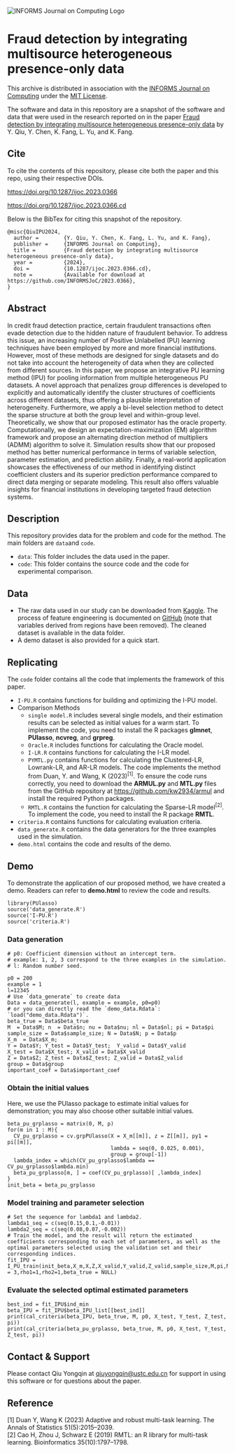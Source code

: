 ![INFORMS Journal on Computing Logo](https://camo.githubusercontent.com/1b8f04b8ff248ffd132c13343858d070c4805406bbd4c4651f9b27e9c2f01a58/68747470733a2f2f494e464f524d534a6f432e6769746875622e696f2f6c6f676f732f494e464f524d535f4a6f75726e616c5f6f6e5f436f6d707574696e675f4865616465722e6a7067)
# Fraud detection by integrating multisource heterogeneous presence-only data
This archive is distributed in association with the [INFORMS Journal on Computing](https://pubsonline.informs.org/journal/ijoc) under the [MIT License](https://github.com/INFORMSJoC/2023.0257/blob/master/LICENSE).

The software and data in this repository are a snapshot of the software and data that were used in the research reported on in the paper [Fraud detection by integrating multisource heterogeneous presence-only data](https://doi.org/10.1287/ijoc.2023.0366) by Y. Qiu, Y. Chen, K. Fang, L. Yu, and K. Fang.
## Cite

To cite the contents of this repository, please cite both the paper and this repo, using their respective DOIs.

https://doi.org/10.1287/ijoc.2023.0366

https://doi.org/10.1287/ijoc.2023.0366.cd

Below is the BibTex for citing this snapshot of the repository.

```
@misc{QiuIPU2024,
  author =        {Y. Qiu, Y. Chen, K. Fang, L. Yu, and K. Fang},
  publisher =     {INFORMS Journal on Computing},
  title =         {Fraud detection by integrating multisource heterogeneous presence-only data},
  year =          {2024},
  doi =           {10.1287/ijoc.2023.0366.cd},
  note =          {Available for download at https://github.com/INFORMSJoC/2023.0366},
} 
```

## Abstract

In credit fraud detection practice, certain fraudulent transactions often evade detection due to the hidden nature of fraudulent behavior. To address this issue, an increasing number of Positive Unlabelled (PU) learning techniques have been employed by more and more financial institutions. However, most of these methods are designed for single datasets and do not take into account the heterogeneity of data when they are collected from different sources. In this paper, we propose an integrative PU learning method (IPU) for pooling information from multiple heterogeneous PU datasets. A novel approach that penalizes group differences is developed to explicitly and automatically identify the cluster structures of coefficients across different datasets, thus offering a plausible interpretation of heterogeneity. Furthermore, we apply a bi-level selection method to detect the sparse structure at both the group level and within-group level. Theoretically, we show that our proposed estimator has the oracle property. Computationally, we design an expectation-maximization (EM) algorithm framework and propose an alternating direction method of multipliers (ADMM) algorithm to solve it. Simulation results show that our proposed method has better numerical performance in terms of variable selection, parameter estimation, and prediction ability. Finally, a real-world application showcases the effectiveness of our method in identifying distinct coefficient clusters and its superior prediction performance compared to direct data merging or separate modeling. This result also offers valuable insights for financial institutions in developing targeted fraud detection systems.  

## Description

This repository provides data for the problem and code for the method. The main folders are `data`and `code`.

- `data`: This folder includes the data used in the paper.
- `code`: This folder contains the source code and the code for experimental comparison.

## Data

- The raw data used in our study can be downloaded from [Kaggle](https://www.kaggle.com/competitions/ieee-fraud-detection/data). The process of feature engineering is documented on [GitHub](https://github.com/xiaoluoyfy/IEEE-CIS-Fraud-Detection/) (note that variables derived from regions have been removed). The cleaned dataset is available in the data folder.
- A demo dataset is also provided for a quick start.

## Replicating

The `code` folder contains all the code that implements the framework of this paper. 

* `I-PU.R` contains functions for building and optimizing the I-PU model.
* Comparison Methods
  - `single model.R` includes several single models, and their estimation results can be selected as initial values for a warm start. To implement the code, you need to install the R packages **glmnet**, **PUlasso**, **ncvreg**, and **grpreg**.
  - `Oracle.R` includes functions for calculating the Oracle model.
  - `I-LR.R` contains functions for calculating the I-LR model.
  - `PYMTL.py` contains functions for calculating the Clustered-LR, Lowrank-LR, and AR-LR models. The code implements the method from Duan, Y. and Wang, K (2023)<sup>[1]</sup>. To ensure the code runs correctly, you need to download the **ARMUL.py** and **MTL.py** files from the GitHub repository at https://github.com/kw2934/armul and install the required Python packages.
  - `RMTL.R` contains the function for calculating the Sparse-LR model<sup>[2]</sup>. To implement the code, you need to install the R package **RMTL**.
* `criteria.R` contains functions for calculating evaluation criteria.
* `data_generate.R` contains the data generators for the three examples used in the simulation.
* `demo.html` contains the code and results of the demo.

## Demo 

To demonstrate the application of our proposed method, we have created a demo. Readers can refer to **demo.html** to review the code and results.

```{r message=FALSE}
library(PUlasso)
source('data_generate.R')
source('I-PU.R')
source('criteria.R')
```

### Data generation

```{r}
# p0: Coefficient dimension without an intercept term.
# example: 1, 2, 3 correspond to the three examples in the simulation.
# l: Random number seed.

p0 = 200
example = 1
l=12345
# Use `data_generate` to create data
Data = data_generate(l, example = example, p0=p0)
# or you can directly read the `demo_data.Rdata`: `load("demo_data.Rdata")`.
beta_true = Data$beta_true
M  = Data$M; n  = Data$n; nu = Data$nu; nl = Data$nl; pi = Data$pi
sample_size = Data$sample_size; N = Data$N; p = Data$p
X_m  = Data$X_m; 
Y = Data$Y; Y_test = Data$Y_test;  Y_valid = Data$Y_valid
X_test = Data$X_test; X_valid = Data$X_valid
Z = Data$Z; Z_test = Data$Z_test; Z_valid = Data$Z_valid
group = Data$group
important_coef = Data$important_coef
```

### Obtain the initial values

Here, we use the PUlasso package to estimate initial values for demonstration; you may also choose other suitable initial values.

```{r warning=FALSE}
beta_pu_grplasso = matrix(0, M, p)
for(m in 1 : M){
  CV_pu_grplasso = cv.grpPUlasso(X = X_m[[m]], z = Z[[m]], py1 = pi[[m]], 
                                 lambda = seq(0, 0.025, 0.001),
                                 group = group[-1])
  lambda_index = which(CV_pu_grplasso$lambda == CV_pu_grplasso$lambda.min)
  beta_pu_grplasso[m, ] = coef(CV_pu_grplasso)[ ,lambda_index]
}
init_beta = beta_pu_grplasso
```

### Model training and parameter selection

```{r}
# Set the sequence for lambda1 and lambda2.
lambda1_seq = c(seq(0.15,0.1,-0.01))
lambda2_seq = c(seq(0.08,0.07,-0.002))
# Train the model, and the result will return the estimated coefficients corresponding to each set of parameters, as well as the optimal parameters selected using the validation set and their corresponding indices.
fit_IPU = I_PU_train(init_beta,X_m,X,Z,X_valid,Y_valid,Z_valid,sample_size,M,pi,N,p,group,lambda1_seq,lambda2_seq,loop=50,a = 3,rho1=1,rho2=1,beta_true = NULL)

```

### Evaluate the selected optimal estimated parameters

```{r}
best_ind = fit_IPU$ind_min
beta_IPU = fit_IPU$beta_IPU_list[[best_ind]]
print(cal_criteria(beta_IPU, beta_true, M, p0, X_test, Y_test, Z_test, pi))
print(cal_criteria(beta_pu_grplasso, beta_true, M, p0, X_test, Y_test, Z_test, pi))
```

## Contact & Support

Please contact Qiu Yongqin at qiuyongqin@ustc.edu.cn for support in using this software or for questions about the paper.

## Reference

[1] Duan Y, Wang K (2023) Adaptive and robust multi-task learning. The Annals of Statistics 51(5):2015–2039.  
[2] Cao H, Zhou J, Schwarz E (2019) RMTL: an R library for multi-task learning. Bioinformatics 35(10):1797–1798.  
